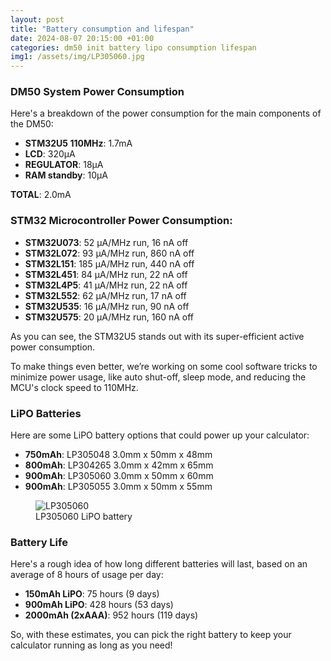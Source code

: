 ```yaml
---
layout: post
title: "Battery consumption and lifespan"
date: 2024-08-07 20:15:00 +01:00
categories: dm50 init battery lipo consumption lifespan
img1: /assets/img/LP305060.jpg
---
```


### DM50 System Power Consumption

Here's a breakdown of the power consumption for the main components of the DM50:

- **STM32U5 110MHz**: 1.7mA
- **LCD**: 320µA
- **REGULATOR**: 18μA
- **RAM standby**: 10µA

**TOTAL**: 2.0mA

### STM32 Microcontroller Power Consumption:

- **STM32U073**:  52 μA/MHz run, 16 nA off
- **STM32L072**:  93 µA/MHz run, 860 nA off
- **STM32L151**: 185 µA/MHz run, 440 nA off
- **STM32L451**:  84 µA/MHz run, 22 nA off
- **STM32L4P5**:  41 μA/MHz run, 22 nA off
- **STM32L552**:  62 μA/MHz run, 17 nA off
- **STM32U535**:  16 μA/MHz run, 90 nA off
- **STM32U575**:  20 μA/MHz run, 160 nA off

As you can see, the STM32U5 stands out with its super-efficient active power consumption.

To make things even better, we’re working on some cool software tricks to minimize power usage, like auto shut-off, sleep mode, and reducing the MCU's clock speed to 110MHz.

### LiPO Batteries

Here are some LiPO battery options that could power up your calculator:

- **750mAh**: LP305048 3.0mm x 50mm x 48mm
- **800mAh**: LP304265 3.0mm x 42mm x 65mm
- **900mAh**: LP305060 3.0mm x 50mm x 60mm
- **900mAh**: LP305055 3.0mm x 50mm x 55mm

<figure>
<img src="{{ page.img1 }}" alt="LP305060">
<figcaption>LP305060 LiPO battery</figcaption>
</figure>

### Battery Life

Here's a rough idea of how long different batteries will last, based on an average of 8 hours of usage per day:

- **150mAh LiPO**: 75 hours (9 days)
- **900mAh LiPO**: 428 hours (53 days)
- **2000mAh (2xAAA)**: 952 hours (119 days)

So, with these estimates, you can pick the right battery to keep your calculator running as long as you need!
